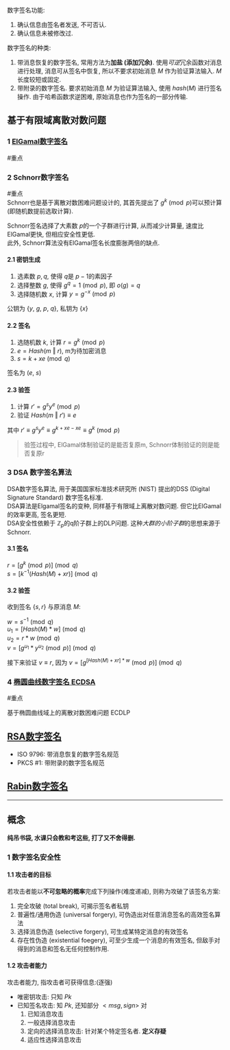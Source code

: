 数字签名功能:
1. 确认信息由签名者发送, 不可否认.
2. 确认信息未被修改过.

数字签名的种类:
1. 带消息恢复的数字签名, 常用方法为**加盐 (添加冗余)**. 使用*可逆*冗余函数对消息进行处理, 消息可从签名中恢复, 所以不要求初始消息 $M$ 作为验证算法输入. $M$ 长度较短或固定.
2. 带附录的数字签名. 要求初始消息 $M$ 为验证算法输入, 使用 $hash(M)$ 进行签名操作. 由于哈希函数求逆困难, 原始消息也作为签名的一部分传输.

## 基于有限域离散对数问题
### 1 [ElGamal数字签名](Elgamal协议.md)
 #重点
### 2 Schnorr数字签名
 #重点  
Schnorr也是基于离散对数困难问题设计的, 其首先提出了 $g^{k}\pmod p$可以预计算 (即随机数提前选取计算). 

Schnorr签名选择了大素数 $p$的一个子群进行计算, 从而减少计算量, 速度比ElGamal更快, 但相应安全性更低.   
此外, Schnorr算法没有ElGamal签名长度膨胀两倍的缺点.

#### 2.1 密钥生成
1. 选素数 $p, q$, 使得 $q$是 $p-1$的素因子
2. 选择整数 $g$, 使得 $g^{q}=1\pmod p$, 即 $o(g)= q$
3. 选择随机数 $x$, 计算 $y=g^{-x}\pmod p$

公钥为 $\{y,\ g,\ p,\ q\}$, 私钥为 $\{x\}$

#### 2.2 签名

1. 选随机数 $k$, 计算 $r=g^{k}\pmod p$
2. $e=Hash(m\ \Vert\ r)$, m为待加密消息
3. $s=k+xe\pmod q$

签名为 $(e,\ s)$

#### 2.3 验签

1. 计算 $r'=g^{s}y^{e}\pmod p$
2. 验证 $Hash(m\ \Vert\ r')\equiv e$

其中 $r'\equiv g^{s}y^{e}\equiv g^{k+xe-xe}\equiv g^{k}\pmod p$

> 验签过程中, ElGamal体制验证的是能否复原m, Schnorr体制验证的则是能否复原r

### 3 DSA 数字签名算法

DSA数字签名算法, 用于美国国家标准技术研究所 (NIST) 提出的DSS (Digital Signature Standard) 数字签名标准.   
DSA算法是Elgamal签名的变种, 同样基于有限域上离散对数问题. 但它比ElGamal的效率更高, 签名更短.   
DSA安全性依赖于 $\mathbb{Z}_{p}$的q阶子群上的DLP问题. 这种*大群的小阶子群*的思想来源于Schnorr.

#### 3.1 签名

$r=[g^{k} \pmod p] \pmod q$  
$s=[k^{-1}(Hash(M)+xr)]\pmod q$

#### 3.2 验签

收到签名 $\{s, r\}$ 与原消息 $M$:

$w=s^{-1}\pmod q$  
$u_{1}=[Hash(M)*w]\pmod q$  
$u_{2}=r*w\pmod q$  
$v=[g^{u_{1}}*y^{u_{2}}\pmod p]\pmod q$

接下来验证 $v\equiv r$, 因为 $v=[g^{[Hash(M)+xr]*w}\pmod p]\pmod q$

### 4 [椭圆曲线数字签名 ECDSA](ECC/ECC.md)

#重点

基于椭圆曲线域上的离散对数困难问题 ECDLP

## [RSA数字签名](RSA/RSA-签名.md)

- ISO 9796: 带消息恢复的数字签名规范
- PKCS #1: 带附录的数字签名规范

## [Rabin数字签名](Rabin协议.md)

***

## 概念

**纯吊书袋, 水课只会教和考这些, 打了又不舍得删.**

### 1 数字签名安全性

#### 1.1 攻击者的目标

若攻击者能以**不可忽略的概率**完成下列操作(难度递减), 则称为攻破了该签名方案:

1. 完全攻破 (total break), 可揭示签名者私钥
2. 普遍性/通用伪造 (universal forgery), 可伪造出对任意消息签名的高效签名算法
3. 选择消息伪造 (selective forgery), 可生成某特定消息的有效签名
4. 存在性伪造 (existential foegery), 可至少生成一个消息的有效签名, 但敌手对得到的消息和签名无任何控制作用.

#### 1.2 攻击者能力

攻击者能力, 指攻击者可获得信息:(逐强)
- 唯密钥攻击: 只知 $Pk$
- 已知签名攻击: 知 $Pk$, 还知部分 $<msg, sign>$ 对
	1. 已知消息攻击
	2. 一般选择消息攻击
	3. 定向的选择消息攻击: 针对某个特定签名者. **定义存疑**
	4. 适应性选择消息攻击
